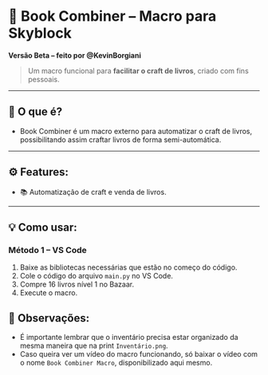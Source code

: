 # 🚀 Book Combiner – Macro para Skyblock

**Versão Beta – feito por @KevinBorgiani**

> Um macro funcional para **facilitar o craft de livros**, criado com fins pessoais.

---

## 🤔 O que é?

- Book Combiner é um macro externo para automatizar o craft de livros, possibilitando assim craftar livros de forma semi-automática.

---

## ⚙️ Features:

- 📚 Automatização de craft e venda de livros.

---

## 💡 Como usar:

### Método 1 – VS Code
1. Baixe as bibliotecas necessárias que estão no começo do código.
2. Cole o código do arquivo `main.py` no VS Code.
3. Compre 16 livros nível 1 no Bazaar.
4. Execute o macro.

## 🚨 Observações:

- É importante lembrar que o inventário precisa estar organizado da mesma maneira que na print `Inventário.png`.
- Caso queira ver um vídeo do macro funcionando, só baixar o vídeo com o nome `Book Combiner Macro`, disponibilizado aqui mesmo.
